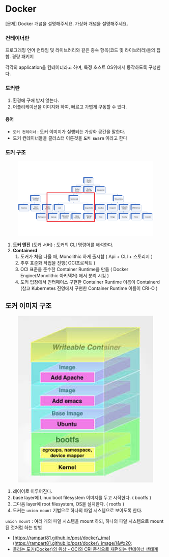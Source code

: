 # Docker

\[문제] Docker 개념을 설명해주세요. 가상화 개념을 설명해주세요.



### 컨테이너란

프로그래밍 언어 런타임 및 라이브러리와 같은 종속 항목(코드 및 라이브러리)들의 집합. 경량 패키지

각각의 application을 컨테이너라고 하며, 특정 호스트 OS위에서 동작하도록 구성한다.

### 도커란

1. 환경에 구애 받지 않는다.
2. 어플리케이션을 이미지화 하여, 빠르고 가볍게 구동할 수 있다.

#### 용어

* `도커 컨테이너` : 도커 이미지가 실행되는 가상화 공간을 말한다.
* 도커 컨테이너들을 클러스터 이룬것을 **`도커 swarm`** 이라고 한다

### 도커 구조

<figure><img src="../../../.gitbook/assets/image (1) (1) (1) (1) (1) (1) (1) (1) (1) (1) (1).png" alt=""><figcaption></figcaption></figure>

1. **도커 엔진** (도커 서버) : 도커의 CLI 명령어를 해석한다.
2. **Containerd**
   1. 도커가 처음 나올 때, Monolithic 하게 출시함 ( Api + CLI + 스토리지 )
   2. 추후 표준화 작업을 진행( OCI프로젝트 )
   3. OCI 표준을 준수한 Container Runtime을 만듦 ( Docker Engine(Monolithic 아키텍처) 에서 분리 시킴 )
   4. 도커 입장에서 인터페이스 구현한 Container Runtime 이름이 Containerd (참고 Kubernetes 진영에서 구현한 Container Runtime 이름이 CRI-O )

## 도커 이미지 구조

<figure><img src="../../../.gitbook/assets/image (1) (1) (1) (1) (1) (1) (1) (1) (1) (1) (1) (1).png" alt=""><figcaption></figcaption></figure>

1. 레이어로 이루어진다.
2. base layer에 Linux boot filesystem 이미지를 두고 시작한다. ( bootfs )
3. 그다음 layer에 root filesystem, OS을 설치한다. ( rootfs )
4. 도커는 `union mount` 기법으로 하나의 파일 시스템으로 보이도록 한다.

`union mount` : 여러 개의 파일 시스템을 mount 하되, 하나의 파일 시스템으로 mount 된 것처럼 하는 방법



* [https://rampart81.github.io/post/docker\_ima](https://rampart81.github.io/post/docker\_image/)&#x20;
* [들리는 도커(Docker)의 위상 - OCI와 CRI 중심으로 재편되는 컨테이너 생태계](https://www.samsungsds.com/kr/insights/docker.html)
